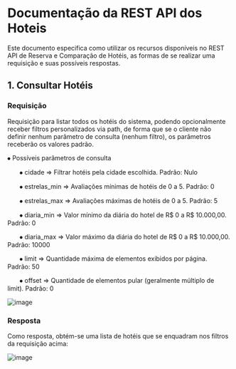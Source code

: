 <h1>Documentação da REST API dos Hoteis</h1>

Este documento especifica como utilizar os recursos disponíveis no REST API de Reserva e Comparação de Hotéis, as formas de se realizar uma requisição e suas possíveis respostas.

<h2>1. Consultar Hotéis</h2>
<h3>Requisição</h3>

Requisição para listar todos os hotéis do sistema, podendo opcionalmente receber filtros personalizados via path, de forma que se o cliente não definir nenhum parâmetro de consulta (nenhum filtro), os parâmetros receberão os valores padrão.

<p>⦁	Possíveis parâmetros de consulta</p>
  <p>&nbsp;&nbsp;&nbsp;&nbsp;&nbsp;&nbsp;&nbsp;⦁	cidade ⇒ Filtrar hotéis pela cidade escolhida. Padrão: Nulo </p>
  <p>&nbsp;&nbsp;&nbsp;&nbsp;&nbsp;&nbsp;&nbsp;⦁	estrelas_min ⇒ Avaliações mínimas de hotéis de 0 a 5. Padrão: 0</p>
  <p>&nbsp;&nbsp;&nbsp;&nbsp;&nbsp;&nbsp;&nbsp;⦁	estrelas_max ⇒ Avaliações máximas de hotéis de 0 a 5. Padrão: 5</p>
  <p>&nbsp;&nbsp;&nbsp;&nbsp;&nbsp;&nbsp;&nbsp;⦁	diaria_min ⇒ Valor mínimo da diária do hotel de R$ 0 a R$ 10.000,00. Padrão: 0 </p>
  <p>&nbsp;&nbsp;&nbsp;&nbsp;&nbsp;&nbsp;&nbsp;⦁	diaria_max ⇒ Valor máximo da diária do hotel de R$ 0 a R$ 10.000,00. Padrão: 10000 </p>
  <p>&nbsp;&nbsp;&nbsp;&nbsp;&nbsp;&nbsp;&nbsp;⦁	limit ⇒ Quantidade máxima de elementos exibidos por página. Padrão: 50 </p>
  <p>&nbsp;&nbsp;&nbsp;&nbsp;&nbsp;&nbsp;&nbsp;⦁	offset ⇒ Quantidade de elementos pular (geralmente múltiplo de limit). Padrão: 0 </p>
  
![image](https://user-images.githubusercontent.com/94979678/203685476-0c738b71-8ef4-4358-a9ef-333eca19d910.png)
 
 <h3>Resposta</h3>
 <p>Como resposta, obtém-se uma lista de hotéis que se enquadram nos filtros da requisição acima:</p>
 
 ![image](https://user-images.githubusercontent.com/94979678/203685507-7335b3e9-aba5-4c66-aa80-7c87357fc596.png)

 
 



